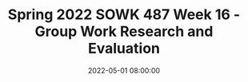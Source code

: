 ---
layout: single_presentation
name: spring-2022-sowk-487-week-16-group-work-research-and-evaluation.md
title: "Spring 2022 SOWK 487 Week 16 - Group Work Research and Evaluation"
date:  2022-05-01 08:00:00
presentation_id: jCZjhe
permalink: /presentations/jCZjhe/
redirect_from:
  - /presentations/jCZjhe/spring-2022-sowk-487-week-16-group-work-research-and-evaluation
slides: 
  - slide_name: deck-8272-large-0.jpeg
    slide_text: >
      <p>GROUP WORK
      RESEARCH &amp; EVALUATION Spring 2022 SOWK 487
      Jacob Campbell, LICSW - Heritage University</p>
      
  - slide_name: deck-8272-large-1.jpeg
    slide_text: >
      <p>AGENDA OUR TENTATIVE PL AN FOR TODAY •
      Evaluation designs for groups
      •
      Difference between program evaluation and clinical evaluation
      •
      What is a qualitative design methodology
      •
      Intervention research
      Spring 2022 SOWK 487
      Jacob Campbell, LICSW - Heritage University</p>
      
  - slide_name: deck-8272-large-2.jpeg
    slide_text: >
      <p>READINGS FOR WEEK 16 •
      Gant, L. M. (2017). Chapter 29 - Evaluation and research design. In C. D. Garvin, L. M. Gutierrez, &amp; M. J. Galinsky Handbook of Social Work with Groups (pp. 527-534). The Guilford Press.
      •
      Macgowan, M. J. (2017). Chapter 32 - Intervention research in social work with groups. In C. D. Garvin, L. M. Gutierrez, &amp; M. J. Galinsky Handbook of Social Work with Groups (pp. 565-585). The Guilford Press.
      •
      Preston, S., Hughes, J., &amp; Woodford, M. R. (2017). Chapter 31 Qualitative research. In C. D. Garvin, L. M. Gutierrez, &amp; M. J. Galinsky Handbook of Social Work with Groups (pp. 549-564). The Guilford Press. Spring 2022 SOWK 487
      Jacob Campbell, LICSW - Heritage University</p>
      
  - slide_name: deck-8272-large-3.jpeg
    slide_text: >
      <p>EVALUATION AND RESEARCH DESIGN INTERVENTION OF TASKS OF GROUP WORK
      Identifying problem to be solved
      Active problem solving
      Planning for problem solving
      Deciding to solve the problem
      Planning for problem solving
      Maintaining problemsolving strategies (Gant, 2017)
      Spring 2022 SOWK 487
      Jacob Campbell, LICSW - Heritage University</p>
      
  - slide_name: deck-8272-large-4.jpeg
    slide_text: >
      <p>EVALUATION AND RESEARCH DESIGN
      PROGRAM EVALUATION VS CLINICAL RESEARCH (Gant, 2017)
      Spring 2022 SOWK 487
      Jacob Campbell, LICSW - Heritage University</p>
      
  - slide_name: deck-8272-large-5.jpeg
    slide_text: >
      <p>EVALUATION AND RESEARCH DESIGN PROGRAM EVALUATION VS CLINIC AL RESEARC H
      Purpose of data collection
      Standards for judging validity
      (Gant, 2017)
      Spring 2022 SOWK 487
      Jacob Campbell, LICSW - Heritage University</p>
      
  - slide_name: deck-8272-large-6.jpeg
    slide_text: >
      <p>EVALUATION AND RESEARCH DESIGN PROGRAM EVALUATION VS CLINIC AL RESEARC H •
      Decide whether to accept a new program or service
      •
      Decide whether to continue, change, or eliminate an existing program or service
      •
      Examine the uniformity of program implementation with program plan
      •
      Assess the overall value of a program
      •
      Help funders and stakeholders determine the ways in which issues are being solved or needs met. (Gant, 2017)
      Spring 2022 SOWK 487
      Jacob Campbell, LICSW - Heritage University</p>
      
  - slide_name: deck-8272-large-7.jpeg
    slide_text: >
      <p>EVALUATION AND RESEARCH DESIGN PROGRAM EVALUATION VS CLINIC AL RESEARC H
      Inform decisions, clarify options, specify improvements, and provide information about programs and policies within the social and political context.
      PROGRAM EVALUATION Spring 2022 SOWK 487
      (Gant, 2017)
      Jacob Campbell, LICSW - Heritage University</p>
      
  - slide_name: deck-8272-large-8.jpeg
    slide_text: >
      <p>EVALUATION AND RESEARCH DESIGN PROGRAM EVALUATION VS CLINIC AL RESEARC H
      To seek out new knowledge, engage in theory testing, confirm or disconfirm hypotheses, and generalize findings
      CLINICAL RESEARCH Spring 2022 SOWK 487
      (Gant, 2017)
      Jacob Campbell, LICSW - Heritage University</p>
      
  - slide_name: deck-8272-large-9.jpeg
    slide_text: >
      <p>EVALUATING THE BASW PROGRAM
      WALK AROUND THE ROOM ACTIVITY
      Spring 2022 SOWK 487
      Jacob Campbell, LICSW - Heritage University</p>
      
  - slide_name: deck-8272-large-10.jpeg
    slide_text: >
      <p>RESEARCH METHODS S TUDY DESIGN
      Quantitative
      Mixed Methods
      Qualitative
      (Preston et al., 2017)
      Spring 2022 SOWK 487
      Jacob Campbell, LICSW - Heritage University</p>
      
  - slide_name: deck-8272-large-11.jpeg
    slide_text: >
      <p>RESEARCH METHODS METHODOLOGIES OF QUALITATIVE RESEARC H
      Case Study Ethnography Grounded theory Narrative inquiry Phenomenology
      (Preston et al., 2017)
      Spring 2022 SOWK 487
      Jacob Campbell, LICSW - Heritage University</p>
      
  - slide_name: deck-8272-large-12.jpeg
    slide_text: >
      <p>QUALITATIVE RESEARCH HOW WOULD YOU EVALUATE What would you look for How would you look for it
      Professional Similarities for Social Work Students
      Spring 2022 SOWK 487
      Jacob Campbell, LICSW - Heritage University</p>
      
  - slide_name: deck-8272-large-13.jpeg
    slide_text: >
      <p>QUALITATIVE RESEARCH TACTICS TO FOS TER RIGOR
      Prolong Engagement Thick description Triangulation
      Member Checking Audit Trail
      Peer Debriefing
      Negative Case Analysis
      (Preston et al., 2017)
      Spring 2022 SOWK 487
      Jacob Campbell, LICSW - Heritage University</p>
      
  - slide_name: deck-8272-large-14.jpeg
    slide_text: >
      <p>HOW WOULD YOU EVALUATE GROUPS FOR PARENTS?
      Spring 2022 SOWK 487
      Jacob Campbell, LICSW - Heritage University</p>
      
  - slide_name: deck-8272-large-15.jpeg
    slide_text: >
      <p>INTERVENTION RESEARCH A PURPOSEFUL C HANGE STRATEGY FOR DEVELOPING OR FINE-TUNING INTERVENTIONS
      (Macgowan, 2017) Spring 2022 SOWK 487
      Jacob Campbell, LICSW - Heritage University</p>
      
  - slide_name: deck-8272-large-16.jpeg
    slide_text: >
      <p>INTERVENTION RESEARCH
      Step 5: Disseminate Findings and Materials
      Step 4: Test Effectiveness in a Variety of Practice Settings
      Step 3: Refine and Confirm Program Components in Tests
      Step 2: Create and Revise Program Materials
      Step 1: Specify the Problem and Develop a Program Theory (Macgowan, 2017) Spring 2022 SOWK 487
      Jacob Campbell, LICSW - Heritage University</p>
      
presentation_description: >
  <p>Week 16 is the final week of class. We will be reviewing evaluations within group work. The readings for the week include Gant (2017), who helps to describe further what evaluations are for groups. This class session serves as a primer for the second-year BASW program that dives further into research methods. The majority of research methods that look into group work follow a qualitative design method. Preston et al. (2017) help explain some of the methodologies within qualitative research. Finally, Macgowan (2017) explains a specific type of group research design related to intervention research.</p>
  <p>The agenda for this week is as follows:</p>
  <ul>
  <li>Evaluation designs for groups</li>
  <li>Difference between program evaluation and clinical evaluation</li>
  <li>What is a qualitative design methodology</li>
  <li>Intervention research</li>
  </ul>
  <p>Reference</p>
  <p>Gant, L. M. (2017). Chapter 29 - Evaluation and research design. In C. D. Garvin, L. M. Gutierrez, &amp; M. J. Galinsky <em>Handbook of Social Work with Groups</em> (pp. 527-534). The Guilford Press.</p>
  <p>Macgowan, M. J. (2017). Chapter 32 - Intervention research in social work with groups. In C. D. Garvin, L. M. Gutierrez, &amp; M. J. Galinsky <em>Handbook of Social Work with Groups</em> (pp. 565-585). The Guilford Press.</p>
  <p>Preston, S., Hughes, J., &amp; Woodford, M. R. (2017). Chapter 31 - Qualitative research. In C. D. Garvin, L. M. Gutierrez, &amp; M. J. Galinsky <em>Handbook of Social Work with Groups</em> (pp. 549-564). The Guilford Press.</p>
  
downloadable_slides: deck-8272.pdf
slides_count: 17
header:
  teaser: deck-8272-thumb-0.jpeg
presentation_video:
location: "Heritage University"
tags:
  - Heritage University
  - BASW Program
  - SOWK 487w
---